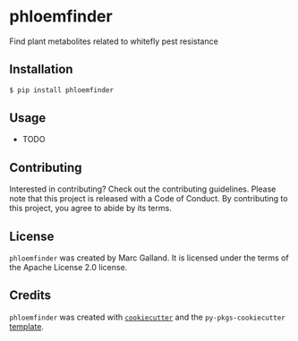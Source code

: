 # phloemfinder

Find plant metabolites related to whitefly pest resistance

## Installation

```bash
$ pip install phloemfinder
```

## Usage

- TODO

## Contributing

Interested in contributing? Check out the contributing guidelines. Please note that this project is released with a Code of Conduct. By contributing to this project, you agree to abide by its terms.

## License

`phloemfinder` was created by Marc Galland. It is licensed under the terms of the Apache License 2.0 license.

## Credits

`phloemfinder` was created with [`cookiecutter`](https://cookiecutter.readthedocs.io/en/latest/) and the `py-pkgs-cookiecutter` [template](https://github.com/py-pkgs/py-pkgs-cookiecutter).
